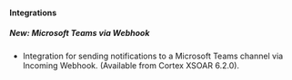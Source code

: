 
#### Integrations
##### New: Microsoft Teams via Webhook
- Integration for sending notifications to a Microsoft Teams channel via Incoming Webhook.  (Available from Cortex XSOAR 6.2.0).
